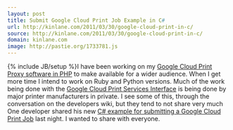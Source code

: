 ```yaml
---
layout: post
title: Submit Google Cloud Print Job Example in C#
url: http://kinlane.com/2011/03/30/google-cloud-print-in-c/
source: http://kinlane.com/2011/03/30/google-cloud-print-in-c/
domain: kinlane.com
image: http://pastie.org/1733781.js
---
```

{% include JB/setup %}I have been working on my <a title="Google Cloud Print Proxy in PHP" href="http://www.kinlane.com/2011/02/google-cloud-print-proxy-cloud-printer/">Google Cloud Print Proxy software in PHP</a> to make available for a wider audience. When I get more time I intend to work on Ruby and Python versions. Much of the work being done with the <a title="Google Cloud Print Services Interface" href="http://www.kinlane.com/category/google/google-cloud-print-services-interface/">Google Cloud Print Services Interface</a> is being done by major printer manufacturers in private. I see some of this, through the conversation on the developers wiki, but they tend to not share very much One developer shared his new <a title="C# example for submitting a Google Cloud Print Job" href="http://pastie.org/1733781">C# example for submitting a Google Cloud Print Job</a> last night. I wanted to share with everyone. <script src="http://pastie.org/1733781.js" type="text/javascript">
</script>